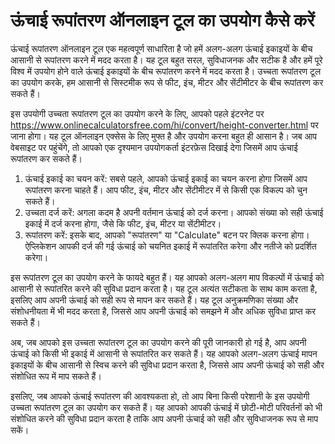 ऊंचाई रूपांतरण ऑनलाइन टूल का उपयोग कैसे करें
============================================

ऊंचाई रूपांतरण ऑनलाइन टूल एक महत्वपूर्ण साधारिता है जो हमें अलग-अलग ऊंचाई इकाइयों के बीच आसानी से रूपांतरण करने में मदद करता है। यह टूल बहुत सरल, सुविधाजनक और सटीक है और हमें पूरे विश्व में उपयोग होने वाले ऊंचाई इकाइयों के बीच रूपांतरण करने में मदद करता है। उच्चता रूपांतरण टूल का उपयोग करके, हम आसानी से सिस्टमीक रूप से फीट, इंच, मीटर और सेंटीमीटर के बीच रूपांतरण कर सकते हैं।

इस उपयोगी उच्चता रूपांतरण टूल का उपयोग करने के लिए, आपको पहले इंटरनेट पर <https://www.onlinecalculatorsfree.com/hi/convert/height-converter.html> पर जाना होगा। यह टूल ऑनलाइन एक्सेस के लिए मुफ्त है और उपयोग करना बहुत ही आसान है। जब आप वेबसाइट पर पहुंचेंगे, तो आपको एक दृश्यमान उपयोगकर्ता इंटरफ़ेस दिखाई देगा जिसमें आप ऊंचाई रूपांतरण कर सकते हैं।

1. ऊंचाई इकाई का चयन करें: सबसे पहले, आपको ऊंचाई इकाई का चयन करना होगा जिसमें आप रूपांतरण करना चाहते हैं। आप फीट, इंच, मीटर और सेंटीमीटर में से किसी एक विकल्प को चुन सकते हैं।
2. उच्चता दर्ज करें: अगला कदम है अपनी वर्तमान ऊंचाई को दर्ज करना। आपको संख्या को सही ऊंचाई इकाई में दर्ज करना होगा, जैसे कि फीट, इंच, मीटर या सेंटीमीटर।
3. रूपांतरण करें: इसके बाद, आपको "रूपांतरण" या "Calculate" बटन पर क्लिक करना होगा। ऐप्लिकेशन आपकी दर्ज की गई ऊंचाई को चयनित इकाई में रूपांतरित करेगा और नतीजे को प्रदर्शित करेगा।

इस रूपांतरण टूल का उपयोग करने के फायदे बहुत हैं। यह आपको अलग-अलग माप विकल्पों में ऊंचाई को आसानी से रूपांतरित करने की सुविधा प्रदान करता है। यह टूल अत्यंत सटीकता के साथ काम करता है, इसलिए आप अपनी ऊंचाई को सही रूप से मापन कर सकते हैं। यह टूल अनुक्रमणिका संख्या और संशोधनीयता में भी मदद करता है, जिससे आप अपनी ऊंचाई को समझने में और अधिक सुविधा प्राप्त कर सकते हैं।

अब, जब आपको इस उच्चता रूपांतरण टूल का उपयोग करने की पूरी जानकारी हो गई है, आप अपनी ऊंचाई को किसी भी इकाई में आसानी से रूपांतरित कर सकते हैं। यह आपको अलग-अलग ऊंचाई मापन इकाइयों के बीच आसानी से स्विच करने की सुविधा प्रदान करता है, जिससे आप अपनी ऊंचाई को सही और संशोधित रूप में माप सकते हैं।

इसलिए, जब आपको ऊंचाई रूपांतरण की आवश्यकता हो, तो आप बिना किसी परेशानी के इस उपयोगी उच्चता रूपांतरण टूल का उपयोग कर सकते हैं। यह आपको आपकी ऊंचाई में छोटी-मोटी परिवर्तनों को भी संशोधित करने की सुविधा प्रदान करता है ताकि आप अपनी ऊंचाई को सही और सुविधाजनक रूप से माप सकें।